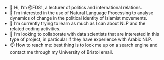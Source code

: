 - 👋 Hi, I’m @FD81, a lecturer of politics and international relations.
- 👀 I’m interested in the use of Natural Language Processing to analyse dynamics of change in the political identity of Islamist movements.
- 🌱 I’m currently trying to learn as much as I can about NLP and the related coding activities.
- 💞️ I’m looking to collaborate with data scientists that are interested in this type of project, in particular if they have experience with Arabic NLP.
- 📫 How to reach me: best thing is to look me up on a search engine and contact me through my University of Bristol email.

<!---
FD81/FD81 is a ✨ special ✨ repository because its `README.md` (this file) appears on your GitHub profile.
You can click the Preview link to take a look at your changes.
--->
